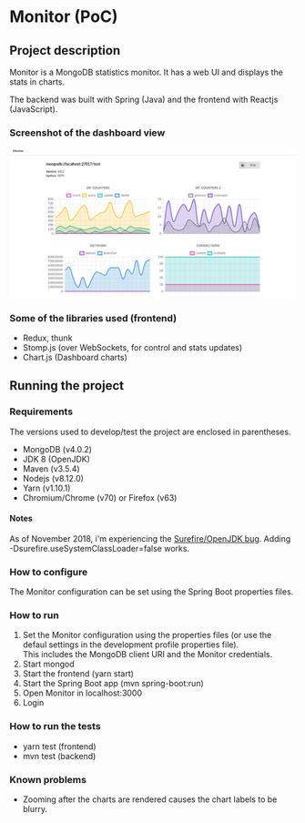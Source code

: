 # Monitor (PoC)

## Project description

Monitor is a MongoDB statistics monitor. It has a web UI and displays the stats
in charts.

The backend was built with Spring (Java) and the frontend with Reactjs
(JavaScript).

### Screenshot of the dashboard view
![Dashboard](/screenshots/dashboard.png)

### Some of the libraries used (frontend)

* Redux, thunk
* Stomp.js (over WebSockets, for control and stats updates)
* Chart.js (Dashboard charts)

## Running the project

### Requirements

The versions used to develop/test the project are enclosed in parentheses.
* MongoDB (v4.0.2)
* JDK 8 (OpenJDK)
* Maven (v3.5.4)
* Nodejs (v8.12.0)
* Yarn (v1.10.1)
* Chromium/Chrome (v70) or Firefox (v63)

#### Notes

As of November 2018, i'm experiencing the
[Surefire/OpenJDK bug](https://issues.apache.org/jira/browse/SUREFIRE-1588).
Adding -Dsurefire.useSystemClassLoader=false works.

### How to configure

The Monitor configuration can be set using the Spring Boot properties files.

### How to run

1. Set the Monitor configuration using the properties files (or use the defaul
settings in the development profile properties file).  
This includes the MongoDB client URI and the Monitor credentials.
2. Start mongod 
3. Start the frontend (yarn start)
4. Start the Spring Boot app (mvn spring-boot:run)
5. Open Monitor in localhost:3000
6. Login

### How to run the tests

* yarn test (frontend)
* mvn test (backend)

### Known problems

* Zooming after the charts are rendered causes the chart labels to be blurry.
